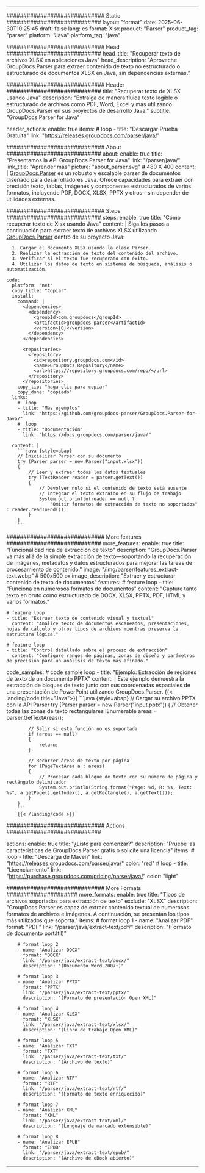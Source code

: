 


---
############################# Static ############################
layout: "format"
date:  2025-06-30T10:25:45
draft: false
lang: es
format: Xlsx
product: "Parser"
product_tag: "parser"
platform: "Java"
platform_tag: "java"

############################# Head ############################
head_title: "Recuperar texto de archivos XLSX en aplicaciones Java"
head_description: "Aproveche GroupDocs.Parser para extraer contenido de texto no estructurado o estructurado de documentos XLSX en Java, sin dependencias externas."

############################# Header ############################
title: "Recuperar texto de XLSX usando Java" 
description: "Extraiga de manera fluida texto legible o estructurado de archivos como PDF, Word, Excel y más utilizando GroupDocs.Parser en sus proyectos de desarrollo Java."
subtitle: "GroupDocs.Parser for Java" 

header_actions:
  enable: true
  items:
    #  loop
    - title: "Descargar Prueba Gratuita"
      link: "https://releases.groupdocs.com/parser/java/"
      
############################# About ############################
about:
    enable: true
    title: "Presentamos la API GroupDocs.Parser for Java"
    link: "/parser/java/"
    link_title: "Aprender más"
    picture: "about_parser.svg" # 480 X 400
    content: |
       [GroupDocs.Parser](/parser/java/) es un robusto y escalable parser de documentos diseñado para desarrolladores Java. Ofrece capacidades para extraer con precisión texto, tablas, imágenes y componentes estructurados de varios formatos, incluyendo PDF, DOCX, XLSX, PPTX y otros—sin depender de utilidades externas.

############################# Steps ############################
steps:
    enable: true
    title: "Cómo recuperar texto de Xlsx usando Java"
    content: |
      Siga los pasos a continuación para extraer texto de archivos XLSX utilizando [GroupDocs.Parser](/parser/java/) dentro de su proyecto Java:
      
      1. Cargar el documento XLSX usando la clase Parser.
      2. Realizar la extracción de texto del contenido del archivo.
      3. Verificar si el texto fue recuperado con éxito.
      4. Utilizar los datos de texto en sistemas de búsqueda, análisis o automatización.
   
    code:
      platform: "net"
      copy_title: "Copiar"
      install:
        command: |
          <dependencies>
            <dependency>
              <groupId>com.groupdocs</groupId>
              <artifactId>groupdocs-parser</artifactId>
              <version>{0}</version>
            </dependency>
          </dependencies>

          <repositories>
            <repository>
              <id>repository.groupdocs.com</id>
              <name>GroupDocs Repository</name>
              <url>https://repository.groupdocs.com/repo/</url>
            </repository>
          </repositories>
        copy_tip: "haga clic para copiar"
        copy_done: "copiado"
      links:
        #  loop
        - title: "Más ejemplos"
          link: "https://github.com/groupdocs-parser/GroupDocs.Parser-for-Java/"
        #  loop
        - title: "Documentación"
          link: "https://docs.groupdocs.com/parser/java/"
          
      content: |
        ```java {style=abap}
        // Inicializar Parser con su documento
        try (Parser parser = new Parser("input.xlsx"))
        {
            // Leer y extraer todos los datos textuales
            try (TextReader reader = parser.getText())
            {
                // Devolver nulo si el contenido de texto está ausente
                // Integrar el texto extraído en su flujo de trabajo
                System.out.println(reader == null ? 
                    "Omitir formatos de extracción de texto no soportados" : reader.readToEnd());
            }
        }
        ```            

############################# More features ############################
more_features:
  enable: true
  title: "Funcionalidad rica de extracción de texto"
  description: "GroupDocs.Parser va más allá de la simple extracción de texto—soportando la recuperación de imágenes, metadatos y datos estructurados para mejorar las tareas de procesamiento de contenido."
  image: "/img/parser/features_extract-text.webp" # 500x500 px
  image_description: "Extraer y estructurar contenido de texto de documentos"
  features:
    # feature loop
    - title: "Funciona en numerosos formatos de documentos"
      content: "Capture tanto texto en bruto como estructurado de DOCX, XLSX, PPTX, PDF, HTML y varios formatos."

    # feature loop
    - title: "Extraer texto de contenido visual y textual"
      content: "Analice texto de documentos escaneados, presentaciones, hojas de cálculo y otros tipos de archivos mientras preserva la estructura lógica."

    # feature loop
    - title: "Control detallado sobre el proceso de extracción"
      content: "Configure rangos de páginas, zonas de diseño y parámetros de precisión para un análisis de texto más afinado."
      
  code_samples:
    # code sample loop
    - title: "Ejemplo: Extracción de regiones de texto de un documento PPTX"
      content: |
        Este ejemplo demuestra la extracción de bloques de texto junto con sus coordenadas espaciales de una presentación de PowerPoint utilizando GroupDocs.Parser.
        {{< landing/code title="Java">}}
        ```java {style=abap}
        //  Cargar su archivo PPTX con la API Parser
        try (Parser parser = new Parser("input.pptx"))
        {
            // Obtener todas las zonas de texto rectangulares
            IEnumerable<PageTextArea> areas = parser.GetTextAreas();

            // Salir si esta función no es soportada
            if (areas == null)
            {
                return;
            }

            // Recorrer áreas de texto por página
            for (PageTextArea a : areas)
            {
                // Procesar cada bloque de texto con su número de página y rectángulo delimitador
                System.out.println(String.format("Page: %d, R: %s, Text: %s", a.getPage().getIndex(), a.getRectangle(), a.getText()));
            }
        }
        ```
        {{< /landing/code >}}


############################# Actions ############################

actions:
  enable: true
  title: "¿Listo para comenzar?"
  description: "Pruebe las características de GroupDocs.Parser gratis o solicite una licencia"
  items:
    #  loop
    - title: "Descarga de Maven"
      link: "https://releases.groupdocs.com/parser/java/"
      color: "red"
        #  loop
    - title: "Licenciamiento"
      link: "https://purchase.groupdocs.com/pricing/parser/java/"
      color: "light"


############################# More Formats #####################
more_formats:
    enable: true
    title: "Tipos de archivos soportados para extracción de texto"
    exclude: "XLSX"
    description: "GroupDocs.Parser es capaz de extraer contenido textual de numerosos formatos de archivos e imágenes. A continuación, se presentan los tipos más utilizados que soporta."
    items: 
        # format loop 1
        - name: "Analizar PDF"
          format: "PDF"
          link: "/parser/java/extract-text/pdf/"
          description: "(Formato de documento portátil)"
          
        # format loop 2
        - name: "Analizar DOCX"
          format: "DOCX"
          link: "/parser/java/extract-text/docx/"
          description: "(Documento Word 2007+)"
          
        # format loop 3
        - name: "Analizar PPTX"
          format: "PPTX"
          link: "/parser/java/extract-text/pptx/"
          description: "(Formato de presentación Open XML)"
          
        # format loop 4
        - name: "Analizar XLSX"
          format: "XLSX"
          link: "/parser/java/extract-text/xlsx/"
          description: "(Libro de trabajo Open XML)"
          
        # format loop 5
        - name: "Analizar TXT"
          format: "TXT"
          link: "/parser/java/extract-text/txt/"
          description: "(Archivo de texto)"
          
        # format loop 6
        - name: "Analizar RTF"
          format: "RTF"
          link: "/parser/java/extract-text/rtf/"
          description: "(Formato de texto enriquecido)"
          
        # format loop 7
        - name: "Analizar XML"
          format: "XML"
          link: "/parser/java/extract-text/xml/"
          description: "(Lenguaje de marcado extensible)"
          
        # format loop 8
        - name: "Analizar EPUB"
          format: "EPUB"
          link: "/parser/java/extract-text/epub/"
          description: "(Archivo de eBook abierto)"
         
          

---